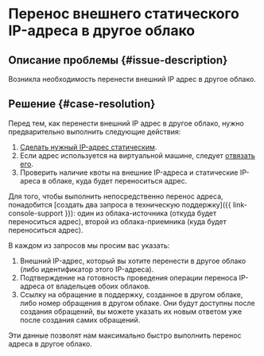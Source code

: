 # Перенос внешнего статического IP-адреса в другое облако


## Описание проблемы {#issue-description}

Возникла необходимость перенести внешний IP адрес в другое облако.

## Решение {#case-resolution}

Перед тем, как перенести внешний IP адрес в другое облако, нужно предварительно выполнить следующие действия:

1. [Сделать нужный IP-адрес статическим](../../../vpc/operations/set-static-ip.md).
2. Если адрес используется на виртуальной машине, следует [отвязать его](../../../compute/operations/vm-control/vm-detach-public-ip.md).
3. Проверить наличие квоты на внешние IP-адреса и статические IP-ареса в облаке, куда будет переноситься адрес.


Для того, чтобы выполнить непосредственно перенос адреса, понадобится [создать два запроса в техническую поддержку]({{ link-console-support }}): один из облака-источника (откуда будет переноситься адрес), второй из облака-приемника (куда будет переноситься адрес).

В каждом из запросов мы просим вас указать:

1. Внешний IP-адрес, который вы хотите перенести в другое облако (либо идентификатор этого IP-адреса).
2. Подтверждение на готовность проведения операции переноса IP-адреса от владельцев обоих облаков.
3. Ссылку на обращение в поддержку, созданное в другом облаке, либо номер обращения в другом облаке. Они будут доступны после создания обращений, вы можете указать их новым ответом уже после создания самих обращений.

Эти данные позволят нам максимально быстро выполнить перенос адреса в другое облако.

